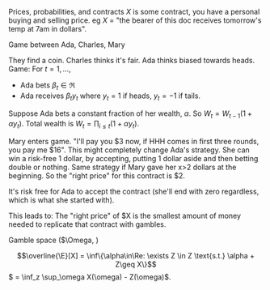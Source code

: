 
Prices, probabilities, and contracts 
$X$ is some contract, you have a personal buying and selling price. eg $X$ = "the bearer of this doc receives tomorrow's temp at 7am in dollars". 

Game between Ada, Charles, Mary 

They find a coin. Charles thinks it's fair. Ada thinks biased towards heads. Game: 
For $t=1,\dots,$ 
- Ada bets $\beta_t \in\Re$ 
- Ada receives $\beta_t y_t$ where $y_t =1$ if heads, $y_t=-1$ if tails.  

Suppose Ada bets a constant fraction of her wealth, $\alpha$. So $W_t = W_{t-1}(1+\alpha y_t)$. Total wealth is $W_t = \prod_{i\leq t} (1 + \alpha y_t)$. 

Mary enters game. "I'll pay you $3 now, if HHH comes in first three rounds, you pay me $16". This might completely change Ada's strategy. She can win a risk-free 1 dollar, by accepting, putting 1 dollar aside and then betting double or nothing. Same strategy if Mary gave her x>2 dollars at the beginning. So the "right price" for this contract is $2. 

It's risk free for Ada to accept the contract (she'll end with zero regardless, which is what she started with).

This leads to: The "right price" of $X is the smallest amount of money needed to replicate that contract with gambles. 

Gamble space ($\Omega, )

$$\overline{\E}[X] = \inf\{\alpha\in\Re: \exists Z \in Z \text{s.t.} \alpha + Z\geq X\}$$
$ = \inf_z \sup_\omega X(\omega) - Z(\omega)$. 






